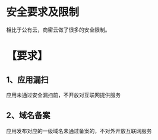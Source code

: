 # 安全要求及限制

相比于公有云，商密云做了很多的安全限制。

# 【要求】

## 1、应用漏扫

应用未通过安全漏扫前，不开放对互联网提供服务

## 2、域名备案

应用发布对应的一级域名未通过备案的，不对外开放互联网服务



